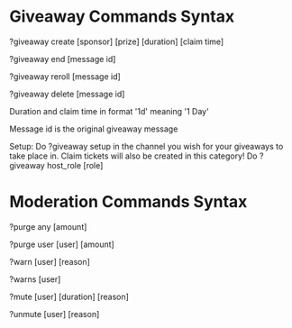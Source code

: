 # Giveaway Commands Syntax
?giveaway create [sponsor] [prize] [duration] [claim time]

?giveaway end [message id]

?giveaway reroll [message id]

?giveaway delete [message id]

Duration and claim time in format '1d' meaning '1 Day'

Message id is the original giveaway message

Setup:
Do ?giveaway setup in the channel you wish for your giveaways to take place in. Claim tickets will also be created in this category! Do ?giveaway host_role [role]

# Moderation Commands Syntax
?purge any [amount]

?purge user [user] [amount]

?warn [user] [reason]

?warns [user]

?mute [user] [duration] [reason]

?unmute [user] [reason]
